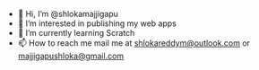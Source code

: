 - 👋 Hi, I’m @shlokamajjigapu
- 👀 I’m interested in publishing my web apps
- 🌱 I’m currently learning Scratch
- 📫 How to reach me mail me at shlokareddym@outlook.com or majjigapushloka@gmail.com

<!---
shlokamajjigapu/shlokamajjigapu is a ✨ special ✨ repository because its `README.md` (this file) appears on your GitHub profile.
You can click the Preview link to take a look at your changes.
--->
